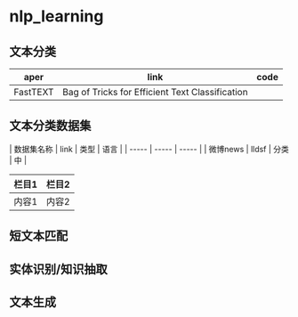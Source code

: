 # nlp_learning

## 文本分类
 


| aper | link | code |  
| ----- | ----- | ----- | 
| FastTEXT | Bag of Tricks for Efficient Text Classification | 




## 文本分类数据集


| 数据集名称 | link | 类型 | 语言 | 
| ----- | ----- | ----- | 
| 微博news |  lldsf |  分类 |  中 |  


| 栏目1 | 栏目2 | 
| ----- | ----- | 
| 内容1 | 内容2 |


## 短文本匹配



## 实体识别/知识抽取




## 文本生成
